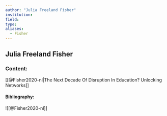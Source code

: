 ```yaml
---
author: "Julia Freeland Fisher"
institution:
field:
type:
aliases:
  - Fisher
---
```


## Julia Freeland Fisher

### Content:
[[@Fisher2020-nl|The Next Decade Of Disruption In Education? Unlocking Networks]]

#### Bibliography:

![[@Fisher2020-nl]]
